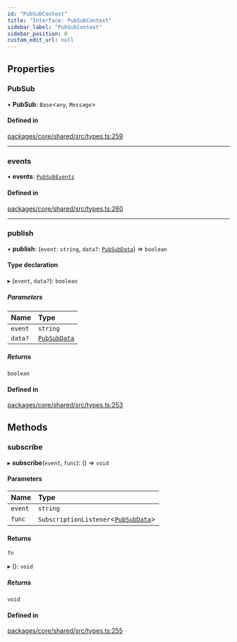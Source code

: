 ```yaml
---
id: "PubSubContext"
title: "Interface: PubSubContext"
sidebar_label: "PubSubContext"
sidebar_position: 0
custom_edit_url: null
---
```


## Properties

### PubSub

• **PubSub**: `Base`<`any`, `Message`\>

#### Defined in

[packages/core/shared/src/types.ts:259](https://github.com/Oneirocom/Magick/blob/eb9f05ef/packages/core/shared/src/types.ts#L259)

___

### events

• **events**: [`PubSubEvents`](../#pubsubevents)

#### Defined in

[packages/core/shared/src/types.ts:260](https://github.com/Oneirocom/Magick/blob/eb9f05ef/packages/core/shared/src/types.ts#L260)

___

### publish

• **publish**: (`event`: `string`, `data?`: [`PubSubData`](../#pubsubdata)) => `boolean`

#### Type declaration

▸ (`event`, `data?`): `boolean`

##### Parameters

| Name | Type |
| :------ | :------ |
| `event` | `string` |
| `data?` | [`PubSubData`](../#pubsubdata) |

##### Returns

`boolean`

#### Defined in

[packages/core/shared/src/types.ts:253](https://github.com/Oneirocom/Magick/blob/eb9f05ef/packages/core/shared/src/types.ts#L253)

## Methods

### subscribe

▸ **subscribe**(`event`, `func`): () => `void`

#### Parameters

| Name | Type |
| :------ | :------ |
| `event` | `string` |
| `func` | `SubscriptionListener`<[`PubSubData`](../#pubsubdata)\> |

#### Returns

`fn`

▸ (): `void`

##### Returns

`void`

#### Defined in

[packages/core/shared/src/types.ts:255](https://github.com/Oneirocom/Magick/blob/eb9f05ef/packages/core/shared/src/types.ts#L255)
